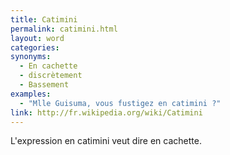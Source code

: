 ```yaml
---
title: Catimini
permalink: catimini.html
layout: word
categories:
synonyms:
  - En cachette
  - discrètement
  - Bassement
examples:
  - "Mlle Guisuma, vous fustigez en catimini ?"
link: http://fr.wikipedia.org/wiki/Catimini
---
```


L'expression en catimini veut dire en cachette.

